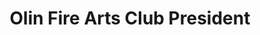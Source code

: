 ---
layout: experience
title: Olin Fire Arts Club President
short: ofac
where: [Olin College, 'http://www.olin.edu']

dates: ['5/15/2014', '']

track: leadership
---